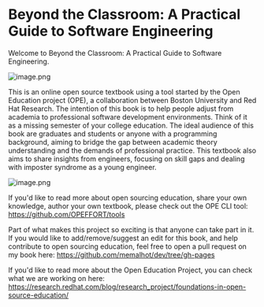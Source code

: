 <!-- #region -->
# Beyond the Classroom: A Practical Guide to Software Engineering

Welcome to Beyond the Classroom: A Practical Guide to Software Engineering. 

![image.png](images/cat.png)

This is an online open source textbook using a tool started by the Open Education project (OPE), a collaboration between Boston University and Red Hat Research. The intention of this book is to help people adjust from academia to professional software development environments. Think of it as a missing semester of your college education. The ideal audience of this book are graduates and students or anyone with a programming background, aiming to bridge the gap between academic theory understanding and the demands of professional practice. This textbook also aims to share insights from engineers, focusing on skill gaps and dealing with imposter syndrome as a young engineer.

![image.png](images/rh.png)

If you'd like to read more about open sourcing education, share your own knowledge, author your own textbook, please check out the OPE CLI tool:
https://github.com/OPEFFORT/tools

Part of what makes this project so exciting is that anyone can take part in it. If you would like to add/remove/suggest an edit for this book, and help contribute to open sourcing education, feel free to open a pull request on my book here: https://github.com/memalhot/dev/tree/gh-pages

If you'd like to read more about the Open Education Project, you can check what we are working on here: https://research.redhat.com/blog/research_project/foundations-in-open-source-education/



<!-- #endregion -->